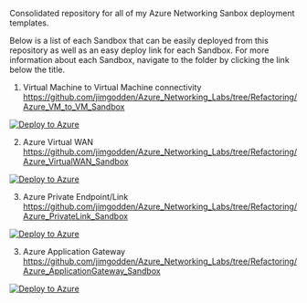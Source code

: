 Consolidated repository for all of my Azure Networking Sanbox deployment templates.

Below is a list of each Sandbox that can be easily deployed from this repository as well as an easy deploy link for each Sandbox.  For more information about each Sandbox, navigate to the folder by clicking the link below the title.

1. Virtual Machine to Virtual Machine connectivity
https://github.com/jimgodden/Azure_Networking_Labs/tree/Refactoring/Azure_VM_to_VM_Sandbox

[![Deploy to Azure](https://aka.ms/deploytoazurebutton)](https://portal.azure.com/#create/Microsoft.Template/uri/https%3A%2F%2Fraw.githubusercontent.com%2Fjimgodden%2FAzure_Networking_Labs%2FRefactoring%2FAzure_VM_to_VM_Sandbox%2Fsrc%2Fmain.json)


2. Azure Virtual WAN
https://github.com/jimgodden/Azure_Networking_Labs/tree/Refactoring/Azure_VirtualWAN_Sandbox

[![Deploy to Azure](https://aka.ms/deploytoazurebutton)](https://portal.azure.com/#create/Microsoft.Template/uri/https%3A%2F%2Fraw.githubusercontent.com%2Fjimgodden%2FAzure_Networking_Labs%2FRefactoring%2FAzure_VirtualWAN_Sandbox%2Fsrc%2Fmain.json)


3. Azure Private Endpoint/Link
https://github.com/jimgodden/Azure_Networking_Labs/tree/Refactoring/Azure_PrivateLink_Sandbox

[![Deploy to Azure](https://aka.ms/deploytoazurebutton)](https://portal.azure.com/#create/Microsoft.Template/uri/https%3A%2F%2Fraw.githubusercontent.com%2Fjimgodden%2FAzure_Networking_Labs%2FRefactoring%2FAzure_PrivateLink_Sandbox%2Fsrc%2Fmain.json)


3. Azure Application Gateway
https://github.com/jimgodden/Azure_Networking_Labs/tree/Refactoring/Azure_ApplicationGateway_Sandbox

[![Deploy to Azure](https://aka.ms/deploytoazurebutton)](https://portal.azure.com/#create/Microsoft.Template/uri/https%3A%2F%2Fraw.githubusercontent.com%2Fjimgodden%2FAzure_Networking_Labs%2FRefactoring%2FAzure_ApplicationGateway_Sandbox%2Fsrc%2Fmain.json)




























